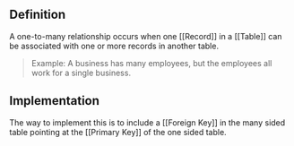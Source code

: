 ## Definition
A one-to-many relationship occurs when one [[Record]] in a [[Table]] can be associated with one or more records in another table.

> Example: A business has many employees, but the employees all work for a single business.

## Implementation
The way to implement this is to include a [[Foreign Key]] in the many sided table pointing at the [[Primary Key]] of the one sided table.